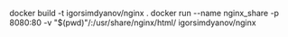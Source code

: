 docker build -t igorsimdyanov/nginx .
docker run --name nginx_share -p 8080:80 -v "$(pwd)"/:/usr/share/nginx/html/ igorsimdyanov/nginx